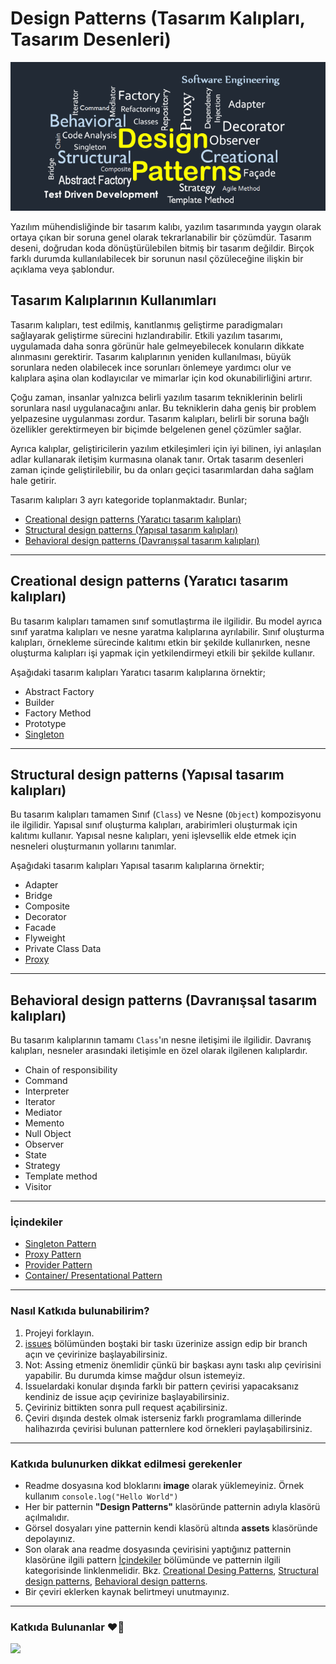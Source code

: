 # Design Patterns (Tasarım Kalıpları, Tasarım Desenleri)

![Design Patterns](./assets/design-patterns.png)

Yazılım mühendisliğinde bir tasarım kalıbı, yazılım tasarımında yaygın olarak ortaya çıkan bir soruna genel olarak tekrarlanabilir bir çözümdür. Tasarım deseni, doğrudan koda dönüştürülebilen bitmiş bir tasarım değildir. Birçok farklı durumda kullanılabilecek bir sorunun nasıl çözüleceğine ilişkin bir açıklama veya şablondur.

## Tasarım Kalıplarının Kullanımları

Tasarım kalıpları, test edilmiş, kanıtlanmış geliştirme paradigmaları sağlayarak geliştirme sürecini hızlandırabilir. Etkili yazılım tasarımı, uygulamada daha sonra görünür hale gelmeyebilecek konuların dikkate alınmasını gerektirir. Tasarım kalıplarının yeniden kullanılması, büyük sorunlara neden olabilecek ince sorunları önlemeye yardımcı olur ve kalıplara aşina olan kodlayıcılar ve mimarlar için kod okunabilirliğini artırır.

Çoğu zaman, insanlar yalnızca belirli yazılım tasarım tekniklerinin belirli sorunlara nasıl uygulanacağını anlar. Bu tekniklerin daha geniş bir problem yelpazesine uygulanması zordur. Tasarım kalıpları, belirli bir soruna bağlı özellikler gerektirmeyen bir biçimde belgelenen genel çözümler sağlar.

Ayrıca kalıplar, geliştiricilerin yazılım etkileşimleri için iyi bilinen, iyi anlaşılan adlar kullanarak iletişim kurmasına olanak tanır. Ortak tasarım desenleri zaman içinde geliştirilebilir, bu da onları geçici tasarımlardan daha sağlam hale getirir.

Tasarım kalıpları 3 ayrı kategoride toplanmaktadır. Bunlar;

* [Creational design patterns (Yaratıcı tasarım kalıpları)](#creational-design-patterns-yaratıcı-tasarım-kalıpları)
* [Structural design patterns (Yapısal tasarım kalıpları)](#structural-design-patterns-yapısal-tasarım-kalıpları)
* [Behavioral design patterns (Davranışsal tasarım kalıpları)](#behavioral-design-patterns-davranışsal-tasarım-kalıpları)

--- 
## Creational design patterns (Yaratıcı tasarım kalıpları)

Bu tasarım kalıpları tamamen sınıf somutlaştırma ile ilgilidir. Bu model ayrıca sınıf yaratma kalıpları ve nesne yaratma kalıplarına ayrılabilir. Sınıf oluşturma kalıpları, örnekleme sürecinde kalıtımı etkin bir şekilde kullanırken, nesne oluşturma kalıpları işi yapmak için yetkilendirmeyi etkili bir şekilde kullanır. 

Aşağıdaki tasarım kalıpları Yaratıcı tasarım kalıplarına örnektir;

* Abstract Factory
* Builder
* Factory Method
* Prototype
* [Singleton](./design-patterns/singleton-pattern/README.md)

---
## Structural design patterns (Yapısal tasarım kalıpları)

Bu tasarım kalıpları tamamen Sınıf (`Class`) ve Nesne (`Object`) kompozisyonu ile ilgilidir. Yapısal sınıf oluşturma kalıpları, arabirimleri oluşturmak için kalıtımı kullanır. Yapısal nesne kalıpları, yeni işlevsellik elde etmek için nesneleri oluşturmanın yollarını tanımlar.

Aşağıdaki tasarım kalıpları Yapısal tasarım kalıplarına örnektir;

* Adapter
* Bridge
* Composite
* Decorator
* Facade
* Flyweight
* Private Class Data
* [Proxy](./design-patterns/proxy-pattern/README.md)
---
## Behavioral design patterns (Davranışsal tasarım kalıpları)

Bu tasarım kalıplarının tamamı `Class`'ın nesne iletişimi ile ilgilidir. Davranış kalıpları, nesneler arasındaki iletişimle en özel olarak ilgilenen kalıplardır.

* Chain of responsibility
* Command
* Interpreter
* Iterator
* Mediator
* Memento
* Null Object
* Observer
* State
* Strategy
* Template method
* Visitor

---
### İçindekiler

* [Singleton Pattern](./design-patterns/singleton-pattern/README.md)
* [Proxy Pattern](./design-patterns/proxy-pattern/README.md)
* [Provider Pattern](./design-patterns/provider-pattern/README.md)
* [Container/ Presentational Pattern](./design-patterns/container-presentational-pattern/README.md)
---
### Nasıl Katkıda bulunabilirim?

1. Projeyi forklayın.
2. [issues](https://github.com/baristunar/patterns-dev-tr/issues) bölümünden boştaki bir taskı üzerinize assign edip bir branch açın ve çevirinize başlayabilirsiniz.
3. Not: Assing etmeniz önemlidir çünkü bir başkası aynı taskı alıp çevirisini yapabilir. Bu durumda kimse mağdur olsun istemeyiz.
4. Issuelardaki konular dışında farklı bir pattern çevirisi yapacaksanız kendiniz de issue açıp çevirinize başlayabilirsiniz.
5. Çeviriniz bittikten sonra pull request açabilirsiniz.
6. Çeviri dışında destek olmak isterseniz farklı programlama dillerinde halihazırda çevirisi bulunan patternlere kod örnekleri paylaşabilirsiniz.

---
### Katkıda bulunurken dikkat edilmesi gerekenler

* Readme dosyasına kod bloklarını **image** olarak yüklemeyiniz. Örnek kullanım `console.log("Hello World")`
* Her bir patternin **"Design Patterns"** klasöründe patternin adıyla klasörü açılmalıdır.
* Görsel dosyaları yine patternin kendi klasörü altında **assets** klasöründe depolayınız.
* Son olarak ana readme dosyasında çevirisini yaptığınız patternin klasörüne ilgili pattern [İçindekiler](#i̇çindekiler) bölümünde ve patternin ilgili kategorisinde linklenmelidir. Bkz. [Creational Desing Patterns](#creational-design-patterns-yaratıcı-tasarım-kalıpları), [Structural design patterns](#structural-design-patterns-yapısal-tasarım-kalıpları), [Behavioral design patterns](#behavioral-design-patterns-davranışsal-tasarım-kalıpları). 
* Bir çeviri eklerken kaynak belirtmeyi unutmayınız.
 

---

### Katkıda Bulunanlar ❤️🚀

<a href="https://github.com/baristunar/design-patterns-tr/">
  <img src="https://contrib.rocks/image?repo=baristunar/design-patterns-tr"/>
</a>
